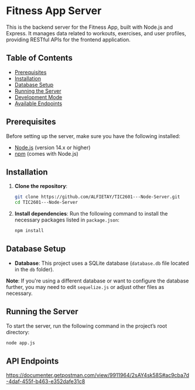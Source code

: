 # Fitness App Server

This is the backend server for the Fitness App, built with Node.js and Express. It manages data related to workouts, exercises, and user profiles, providing RESTful APIs for the frontend application.

## Table of Contents

- [Prerequisites](#prerequisites)
- [Installation](#installation)
- [Database Setup](#database-setup)
- [Running the Server](#running-the-server)
- [Development Mode](#development-mode)
- [Available Endpoints](#available-endpoints)

## Prerequisites

Before setting up the server, make sure you have the following installed:

- [Node.js](https://nodejs.org/en/download/) (version 14.x or higher)
- [npm](https://www.npmjs.com/get-npm) (comes with Node.js)

## Installation

1. **Clone the repository**:
    ```bash
    git clone https://github.com/ALFIETAY/TIC2601---Node-Server.git
    cd TIC2601---Node-Server
    ```

2. **Install dependencies**: Run the following command to install the necessary packages listed in `package.json`:
    ```bash
    npm install
    ```

## Database Setup

- **Database**: This project uses a SQLite database (`database.db` file located in the `db` folder).

**Note**: If you're using a different database or want to configure the database further, you may need to edit `sequelize.js` or adjust other files as necessary.

## Running the Server

To start the server, run the following command in the project’s root directory:

```bash
node app.js
```

## API Endpoints
https://documenter.getpostman.com/view/9911964/2sAY4sk58S#ac9cba7d-4daf-455f-b463-e352dafe31c8

